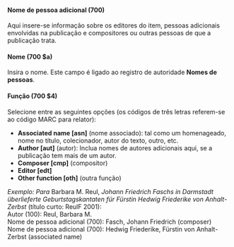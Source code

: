 #### Nome de pessoa adicional (700)

Aqui insere-se informação sobre os editores do item, pessoas adicionais envolvidas na publicação e compositores ou outras pessoas de que a publicação trata.

#### Nome (700 $a)

Insira o nome. Este campo é ligado ao registro de autoridade **Nomes de pessoas**.

#### Função (700 $4)

Selecione entre as seguintes opções (os códigos de três letras referem-se ao código MARC para relator):

- **Associated name [asn]** (nome associado): tal como um homenageado, nome no título, colecionador, autor do texto, outro, etc.
- **Author [aut]** (autor):  Inclua nomes de autores adicionais aqui, se a publicação tem mais de um autor.  
- **Composer [cmp]** (compositor)  
- **Editor [edt]**  
- **Other function [oth]** (outra função)  

_Exemplo: Para_ Barbara M. Reul, _Johann Friedrich Faschs in Darmstadt überlieferte Geburtstagskantaten für Fürstin Hedwig Friederike von Anhalt-Zerbst_  (título curto: ReulF 2001):  
Autor (100): Reul, Barbara M.  
Nome de pessoa adicional (700): Fasch, Johann Friedrich (composer)  
Nome de pessoa adicional (700): Hedwig Friederike, Fürstin von Anhalt-Zerbst (associated name)
